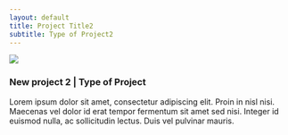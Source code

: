 ```yaml
---
layout: default
title: Project Title2
subtitle: Type of Project2
---
```

<div class="postdiv">
	<img class="latestprojectpic" src="http://fpoimg.com/1200x900">
	<h3>New project 2 | Type of Project</h3>
	<p>Lorem ipsum dolor sit amet, consectetur adipiscing elit. Proin in nisl nisi. Maecenas vel dolor id erat tempor fermentum sit amet sed nisi. Integer id euismod nulla, ac sollicitudin lectus. Duis vel pulvinar mauris.
	</p>
</div>